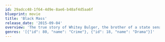 ```yaml
---
id: 29adcc48-1f64-4d9e-8ae6-b48af4d5aa6f
blueprint: movie
title: 'Black Mass'
release_date: '2015-09-04'
overview: 'The true story of Whitey Bulger, the brother of a state senator and the most infamous violent criminal in the history of South Boston, who became an FBI informant to take down a Mafia family invading his turf.'
genres: '[{"id": 80, "name": "Crime"}, {"id": 18, "name": "Drama"}]'
---
```

